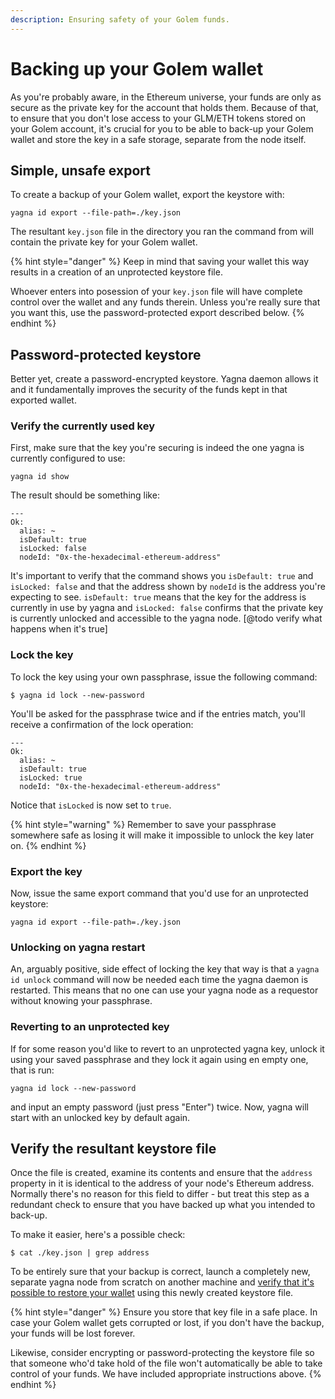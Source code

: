```yaml
---
description: Ensuring safety of your Golem funds.
---
```


# Backing up your Golem wallet

As you're probably aware, in the Ethereum universe, your funds are only as secure as the private key for the account that holds them. Because of that, to ensure that you don't lose access to your GLM/ETH tokens stored on your Golem account, it's crucial for you to be able to back-up your Golem wallet and store the key in a safe storage, separate from the node itself.

## Simple, unsafe export

To create a backup of your Golem wallet, export the keystore with:

```
yagna id export --file-path=./key.json
```

The resultant `key.json` file in the directory you ran the command from will contain the private key for your Golem wallet.

{% hint style="danger" %}
Keep in mind that saving your wallet this way results in a creation of an unprotected keystore file.

Whoever enters into posession of your `key.json` file will have complete control over the wallet and any funds therein. Unless you're really sure that you want this, use the password-protected export described below.
{% endhint %}

## Password-protected keystore

Better yet, create a password-encrypted keystore. Yagna daemon allows it and it fundamentally improves the security of the funds kept in that exported wallet.

### Verify the currently used key

First, make sure that the key you're securing is indeed the one yagna is currently configured to use:

```
yagna id show
```

The result should be something like:

```
---
Ok:
  alias: ~
  isDefault: true
  isLocked: false
  nodeId: "0x-the-hexadecimal-ethereum-address"
```

It's important to verify that the command shows you `isDefault: true` and `isLocked: false` and that the address shown by `nodeId` is the address you're expecting to see. `isDefault: true` means that the key for the address is currently in use by yagna and `isLocked: false` confirms that the private key is currently unlocked and accessible to the yagna node. \[@todo verify what happens when it's true]

### Lock the key

To lock the key using your own passphrase, issue the following command:

```
$ yagna id lock --new-password
```

You'll be asked for the passphrase twice and if the entries match, you'll receive a confirmation of the lock operation:

```
---
Ok:
  alias: ~
  isDefault: true
  isLocked: true
  nodeId: "0x-the-hexadecimal-ethereum-address"
```

Notice that `isLocked` is now set to `true`.

{% hint style="warning" %}
Remember to save your passphrase somewhere safe as losing it will make it impossible to unlock the key later on.
{% endhint %}

### Export the key

Now, issue the same export command that you'd use for an unprotected keystore:

```
yagna id export --file-path=./key.json
```

### Unlocking on yagna restart

An, arguably positive, side effect of locking the key that way is that a `yagna id unlock` command will now be needed each time the yagna daemon is restarted. This means that no one can use your yagna node as a requestor without knowing your passphrase.

### Reverting to an unprotected key

If for some reason you'd like to revert to an unprotected yagna key, unlock it using your saved passphrase and they lock it again using en empty one, that is run:

```
yagna id lock --new-password
```

and input an empty password (just press "Enter") twice. Now, yagna will start with an unlocked key by default again.

## Verify the resultant keystore file

Once the file is created, examine its contents and ensure that the `address` property in it is identical to the address of your node's Ethereum address. Normally there's no reason for this field to differ - but treat this step as a redundant check to ensure that you have backed up what you intended to back-up.

To make it easier, here's a possible check:

```
$ cat ./key.json | grep address
```

To be entirely sure that your backup is correct, launch a completely new, separate yagna node from scratch on another machine and [verify that it's possible to restore your wallet](restoring-your-backed-up-golem-wallet.md) using this newly created keystore file.

{% hint style="danger" %}
Ensure you store that key file in a safe place. In case your Golem wallet gets corrupted or lost, if you don't have the backup, your funds will be lost forever.

Likewise, consider encrypting or password-protecting the keystore file so that someone who'd take hold of the file won't automatically be able to take control of your funds. We have included appropriate instructions above.
{% endhint %}

